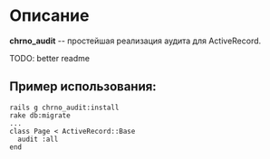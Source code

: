 # Описание
__chrno_audit__ -- простейшая реализация аудита для ActiveRecord.

TODO: better readme

## Пример использования:
    rails g chrno_audit:install
    rake db:migrate
    ...
    class Page < ActiveRecord::Base
      audit :all
    end